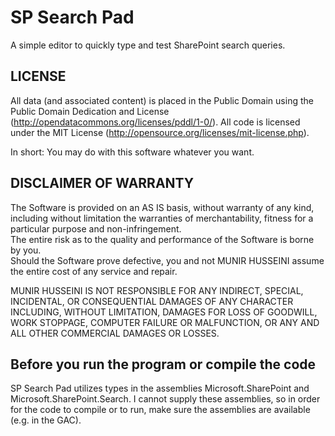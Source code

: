 SP Search Pad
=============

A simple editor to quickly type and test SharePoint search queries.

LICENSE 
-------------- 
All data (and associated content) is placed in the Public Domain using the Public Domain Dedication and License (http://opendatacommons.org/licenses/pddl/1-0/). 
All code is licensed under the MIT License (http://opensource.org/licenses/mit-license.php).

In short: You may do with this software whatever you want.
 
DISCLAIMER OF WARRANTY  
--------------------------------------------- 
The Software is provided on an AS IS basis, without warranty of any kind, including without limitation the warranties of merchantability, fitness for a particular purpose and non-infringement.  
The entire risk as to the quality and performance of the Software is borne by you.  
Should the Software prove defective, you and not MUNIR HUSSEINI assume the entire cost of any service and repair.  
 
MUNIR HUSSEINI IS NOT RESPONSIBLE FOR ANY INDIRECT, SPECIAL, INCIDENTAL, OR CONSEQUENTIAL DAMAGES OF ANY CHARACTER INCLUDING, WITHOUT LIMITATION, DAMAGES FOR LOSS OF GOODWILL, WORK STOPPAGE, COMPUTER FAILURE OR MALFUNCTION, OR ANY AND ALL OTHER COMMERCIAL DAMAGES OR LOSSES. 

Before you run the program or compile the code
--------------------------------------------- 
SP Search Pad utilizes types in the assemblies Microsoft.SharePoint and Microsoft.SharePoint.Search.
I cannot supply these assemblies, so in order for the code to compile or to run, make sure the assemblies are available (e.g. in the GAC).